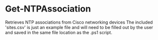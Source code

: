 # Get-NTPAssociation
Retrieves NTP associations from Cisco networking devices
The included 'sites.csv' is just an example file and will need to be filled out by the user and saved in the same file location as the .ps1 script.
